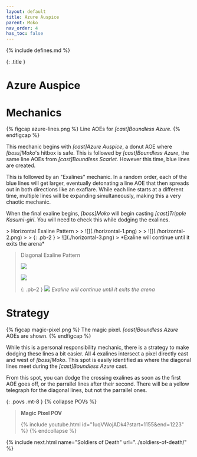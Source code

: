 ```yaml
---
layout: default
title: Azure Auspice
parent: Moko
nav_order: 4
has_toc: false
---
```


{% include defines.md %}

{: .title }
# Azure Auspice

# Mechanics

{% figcap azure-lines.png %}
Line AOEs for *[cast]Boundless Azure*.
{% endfigcap %}

This mechanic begins with *[cast]Azure Auspice*, a donut AOE where
*[boss]Moko*'s hitbox is safe. This is followed by *[cast]Boundless Azure*, the
same line AOEs from *[cast]Boundless Scarlet*. However this time, blue lines are
created.

This is followed by an "Exalines" mechanic. In a random order, each of the blue
lines will get larger, eventually detonating a line AOE that then spreads out
in both directions like an exaflare. While each line starts at a different time,
multiple lines will be expanding simultaneously, making this a very chaotic
mechanic.

When the final exaline begins, *[boss]Moko* will begin casting
*[cast]Tripple Kasumi-giri*. You will need to check this while dodging the
exalines.

<div class="column-grid" markdown="1">
> Horizontal Exaline Pattern
>
> ![](./horizontal-1.png)
>
> ![](./horizontal-2.png)
>
> {: .pb-2 }
> ![](./horizontal-3.png)
> *Exaline will continue until it exits the arena*

> Diagonal Exaline Pattern
>
> ![](./diagonal-1.png)
>
> ![](./diagonal-2.png)
>
> {: .pb-2 }
> ![](./diagonal-3.png)
> *Exaline will continue until it exits the arena*
</div>

# Strategy

{% figcap magic-pixel.png %}
The magic pixel. *[cast]Boundless Azure* AOEs are shown.
{% endfigcap %}


While this is a personal responsibility mechanic, there is a strategy to make
dodging these lines a bit easier. All 4 exalines intersect a pixel directly east
and west of *[boss]Moko*. This spot is easily identified as where the diagonal
lines meet during the *[cast]Boundless Azure* cast.

From this spot, you can dodge the crossing exalines as soon as the first AOE
goes off, or the parrallel lines after their second. There will be a yellow
telegraph for the diagonal lines, but not the parrallel ones.

{: .povs .mt-8 }
{% collapse POVs %}
> **Magic Pixel POV**
>
> {% include youtube.html id="1uqVWojADk4?start=1155&end=1223" %}
{% endcollapse %}

{% include next.html name="Soldiers of Death" url="../soldiers-of-death/" %}
